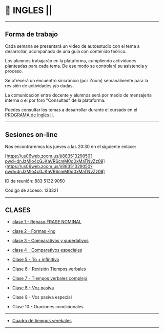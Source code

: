 # :book: INGLES ||

---

## Forma de trabajo

Cada semana se presentará un video de autoestudio con el tema a desarrollar, acompañado de una guía con contenido teórico.

Los alumnos trabajarán en la plataforma, cumpliendo actividades planteadas para cada tema. De ese modo se controlará su asistencia y proceso.

Se ofrecerá un encuentro sincrónico (por Zoom) semanalmente para la revisión de actividades y/o dudas.

La comunicación entre docente y alumnos será por medio de mensajería interna o el por foro "Consultas" de la plataforma.

Puedes consultar los temas a desarrollar durante el cursado en el [PROGRAMA de Inglés II.](http://campus.frsr.utn.edu.ar/moodle/pluginfile.php/67488/mod_label/intro/Programa%20Ingl%C3%A9s%20II.pdf)

---

## Sesiones on-line



Nos encontraremos los jueves a las 20:30 en el siguiente enlace:

[https://us06web.zoom.us/j/88351329050?pwd=dnJzMlo4cGJKaVR6cmM0d0xMaTNyZz09](https://us06web.zoom.us/j/88351329050?pwd=dnJzMlo4cGJKaVR6cmM0d0xMaTNyZz09)

ID de reunión: 883 5132 9050

Código de acceso: 123321

---

## CLASES

- [clase 1 - Repaso FRASE NOMINAL](https://github.com/eugenia1984/UTN-FRSR-Programacion-1year-2semester/tree/main/ingles2/frase_nominal)

- [clase 2 - Formas -ing](https://github.com/eugenia1984/UTN-FRSR-Programacion-1year-2semester/tree/main/ingles2/formas-ing)

- [clase 3 - Comparativos y superlativos](https://github.com/eugenia1984/UTN-FRSR-Programacion-1year-2semester/tree/main/ingles2/comparativos-superlativos)

- [clase 4 - Comparativos especiales](https://github.com/eugenia1984/UTN-FRSR-Programacion-1year-2semester/tree/main/ingles2/comparativos-especiales)

- [Clase 5 - To + infinitivo](https://github.com/eugenia1984/UTN-FRSR-Programacion-1year-2semester/tree/main/ingles2/to_infinitivo)

- [Clase 6 - Revisión Tiempos verbales](https://github.com/eugenia1984/UTN-FRSR-Programacion-1year-2semester/tree/main/ingles2/revision_tiempos_verbales)

- [Clase 7 - Tiempos verbales complejo](https://github.com/eugenia1984/UTN-FRSR-Programacion-1year-2semester/tree/main/ingles2/tiempos_verbales_complejos)

- [Clase 8 - Voz pasiva](https://github.com/eugenia1984/UTN-FRSR-Programacion-1year-2semester/tree/main/ingles2/voz_pasiva)

- Clase 9 - Vos pasiva especial

- Clase 10 - Oraciones condicionales

---

- [Cuadro de tiempos verebales](https://github.com/eugenia1984/UTN-FRSR-Programacion-1year-2semester/blob/main/ingles2/cuadro_tiempos_verbales.pdf)

---

